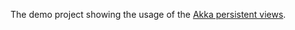 The demo project showing the usage of the [Akka persistent views](https://donderom.com/posts/akka-persistent-views/).
